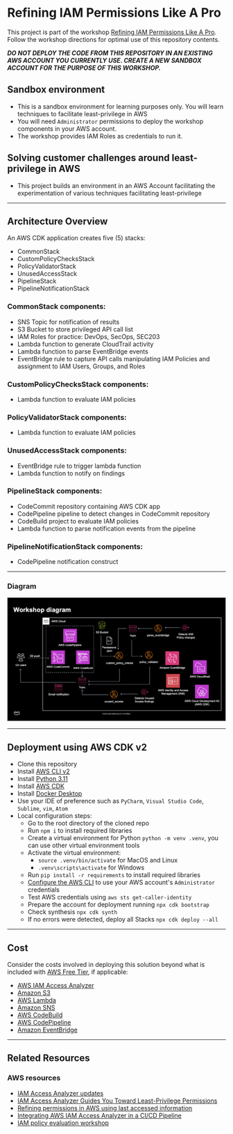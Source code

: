 # Refining IAM Permissions Like A Pro

This project is part of the workshop [Refining IAM Permissions Like A Pro](https://catalog.workshops.aws/refining-iam-permissions-like-a-pro). Follow the workshop directions for optimal use of this repository contents.

***DO NOT DEPLOY THE CODE FROM THIS REPOSITORY IN AN EXISTING AWS ACCOUNT YOU CURRENTLY USE. CREATE A NEW SANDBOX ACCOUNT FOR THE PURPOSE OF THIS WORKSHOP.***

## Sandbox environment
* This is a sandbox environment for learning purposes only. You will learn techniques to facilitate least-privilege in AWS
* You will need `Administrator` permissions to deploy the workshop components in your AWS account.
* The workshop provides IAM Roles as credentials to run it.

## Solving customer challenges around least-privilege in AWS
* This project builds an environment in an AWS Account facilitating the experimentation of various techniques facilitating least-privilege

* * *

## Architecture Overview

An AWS CDK application creates five (5) stacks:
- CommonStack
- CustomPolicyChecksStack
- PolicyValidatorStack
- UnusedAccessStack
- PipelineStack
- PipelineNotificationStack


### CommonStack components:
* SNS Topic for notification of results
* S3 Bucket to store privileged API call list
* IAM Roles for practice: DevOps, SecOps, SEC203
* Lambda function to generate CloudTrail activity
* Lambda function to parse EventBridge events
* EventBridge rule to capture API calls manipulating IAM Policies and assignment to IAM Users, Groups, and Roles

### CustomPolicyChecksStack components:
* Lambda function to evaluate IAM policies

### PolicyValidatorStack components:
* Lambda function to evaluate IAM policies

### UnusedAccessStack components:
* EventBridge rule to trigger lambda function
* Lambda function to notify on findings

### PipelineStack components:
* CodeCommit repository containing AWS CDK app
* CodePipeline pipeline to detect changes in CodeCommit repository
* CodeBuild project to evaluate IAM policies
* Lambda function to parse notification events from the pipeline

### PipelineNotificationStack components:
* CodePipeline notification construct

* * * 
### Diagram

![Image](readme-images/diagram.png)

* * *

## Deployment using AWS CDK v2
* Clone this repository
* Install [AWS CLI v2](https://docs.aws.amazon.com/cli/latest/userguide/install-cliv2.html)
* Install [Python 3.11](https://www.python.org/downloads/) 
* Install [AWS CDK](https://docs.aws.amazon.com/cdk/latest/guide/getting_started.html)
* Install [Docker Desktop](https://www.docker.com/products/docker-desktop/)
* Use your IDE of preference such as `PyCharm`, `Visual Studio Code`, `Sublime`, `vim`, `Atom`
* Local configuration steps:
  * Go to the root directory of the cloned repo 
  * Run `npm i` to install required libraries
  * Create a virtual environment for Python `python -m venv .venv`, you can use other virtual environment tools
  * Activate the virtual environment:
    * `source .venv/bin/activate` for MacOS and Linux
    * `.venv\scripts\activate` for Windows
  * Run `pip install -r requirements` to install required libraries
  * [Configure the AWS CLI](https://docs.aws.amazon.com/cli/latest/userguide/cli-chap-configure.html) to use your AWS account's `Administrator` credentials
  * Test AWS credentials using `aws sts get-caller-identity`
  * Prepare the account for deployment running `npx cdk bootstrap`
  * Check synthesis `npx cdk synth`
  * If no errors were detected, deploy all Stacks `npx cdk deploy --all`

* * *

## Cost

Consider the costs involved in deploying this solution beyond what is included with [AWS Free Tier](https://aws.amazon.com/free/), if applicable:

* [AWS IAM Access Analyzer](https://aws.amazon.com/iam/access-analyzer/pricing/)
* [Amazon S3](https://aws.amazon.com/s3/pricing/)
* [AWS Lambda](https://aws.amazon.com/lambda/pricing/)
* [Amazon SNS](https://aws.amazon.com/sns/pricing/)
* [AWS CodeBuild](https://aws.amazon.com/codebuild/pricing/)
* [AWS CodePipeline](https://aws.amazon.com/codepipeline/pricing/)
* [Amazon EventBridge](https://aws.amazon.com/eventbridge/pricing/)

* * *


## Related Resources

### AWS resources
* [IAM Access Analyzer updates](https://aws.amazon.com/blogs/aws/iam-access-analyzer-updates-find-unused-access-check-policies-before-deployment/)
* [IAM Access Analyzer Guides You Toward Least-Privilege Permissions](https://aws.amazon.com/iam/features/analyze-access/)
* [Refining permissions in AWS using last accessed information](https://docs.aws.amazon.com/IAM/latest/UserGuide/access_policies_access-advisor.html)
* [Integrating AWS IAM Access Analyzer in a CI/CD Pipeline](https://catalog.us-east-1.prod.workshops.aws/workshops/fff8e490-f397-43d2-ae26-737a6dc4ac68/en-US)
* [IAM policy evaluation workshop](https://catalog.us-east-1.prod.workshops.aws/workshops/6dc3124a-6bd4-46eb-b5c4-be438a82ba3d/en-US)